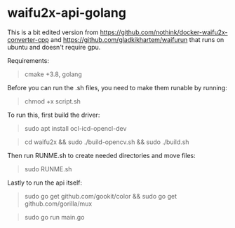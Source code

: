 # waifu2x-api-golang
This is a bit edited version from https://github.com/nothink/docker-waifu2x-converter-cpp and https://github.com/gladkikhartem/waifurun that runs on ubuntu and doesn't require gpu.

Requirements:

> cmake +3.8,
> golang

Before you can run the .sh files, you need to make them runable by running:

> chmod +x script.sh

To run this, first build the driver:
> sudo apt install ocl-icd-opencl-dev

> cd waifu2x && sudo ./build-opencv.sh && sudo ./build.sh

Then run RUNME.sh to create needed directories and move files:
> sudo RUNME.sh

Lastly to run the api itself:
> sudo go get github.com/gookit/color && sudo go get github.com/gorilla/mux

> sudo go run main.go
